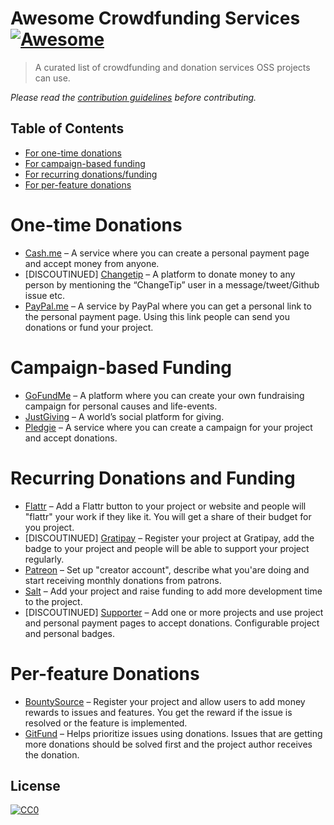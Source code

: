# Awesome Crowdfunding Services [![Awesome](https://cdn.rawgit.com/sindresorhus/awesome/d7305f38d29fed78fa85652e3a63e154dd8e8829/media/badge.svg)](https://github.com/sindresorhus/awesome)

> A curated list of crowdfunding and donation services OSS projects can use.

*Please read the [contribution guidelines](contributing.md) before contributing.*

## Table of Contents

- [For one-time donations](#one-time-donations)
- [For campaign-based funding](#campaign-based-funding)
- [For recurring donations/funding](#recurring-donations-and-funding)
- [For per-feature donations](#per-feature-donations)

# One-time Donations

- [Cash.me](https://cash.me/) &ndash; A service where you can create a personal payment page and accept money from anyone.
- [DISCOUTINUED] [Changetip](https://www.changetip.com/) &ndash; A platform to donate money to any person by mentioning the “ChangeTip” user in a message/tweet/Github issue etc.
- [PayPal.me](https://www.paypal.me/) &ndash; A service by PayPal where you can get a personal link to the personal payment page. Using this link people can send you donations or fund your project.


# Campaign-based Funding

- [GoFundMe](https://www.gofundme.com) &ndash; A platform where you can create your own fundraising campaign for personal causes and life-events.
- [JustGiving](https://www.justgiving.com) &ndash; A world’s social platform for giving.
- [Pledgie](https://pledgie.com) &ndash; A service where you can create a campaign for your project and accept donations.

# Recurring Donations and Funding

- [Flattr](https://flattr.com/) &ndash; Add a Flattr button to your project or website and people will "flattr" your work if they like it. You will get a share of their budget for you project.
- [DISCOUTINUED] [Gratipay](https://gratipay.com/) &ndash; Register your project at Gratipay, add the badge to your project and people will be able to support your project regularly.
- [Patreon](https://www.patreon.com/) &ndash; Set up "creator account", describe what you'are doing and start receiving monthly donations from patrons.
- [Salt](https://salt.bountysource.com/) &ndash; Add your project and raise funding to add more development time to the project.
- [DISCOUTINUED] [Supporter](https://supporterhq.com) &ndash; Add one or more projects and use project and personal payment pages to accept donations. Configurable project and personal badges.

# Per-feature Donations

- [BountySource](https://www.bountysource.com/) &ndash; Register your project and allow users to add money rewards to issues and features. You get the reward if the issue is resolved or the feature is implemented.
- [GitFund](http://www.gitfund.org/) &ndash; Helps prioritize issues using donations. Issues that are getting more donations should be solved first and the project author receives the donation.

## License

[![CC0](http://mirrors.creativecommons.org/presskit/buttons/88x31/svg/cc-zero.svg)](https://creativecommons.org/publicdomain/zero/1.0/)

